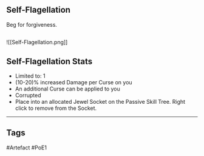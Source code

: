 ## Self-Flagellation
Beg for forgiveness.
##
![[Self-Flagellation.png]]
## Self-Flagellation Stats
- Limited to: 1
- (10-20)% increased Damage per Curse on you
- An additional Curse can be applied to you
- Corrupted
- Place into an allocated Jewel Socket on the Passive Skill Tree. Right click to remove from the Socket.


---
## Tags
#Artefact
#PoE1